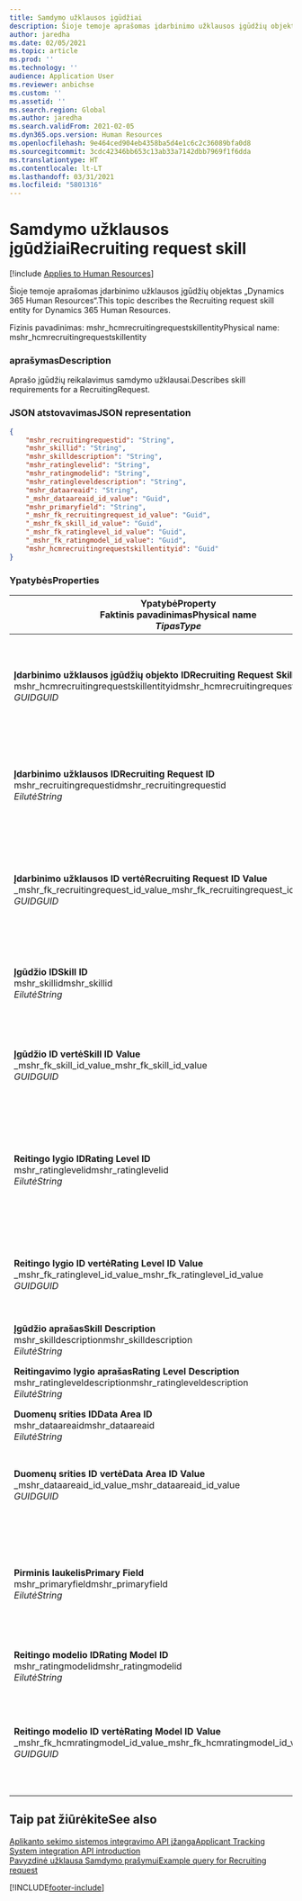 ```yaml
---
title: Samdymo užklausos įgūdžiai
description: Šioje temoje aprašomas įdarbinimo užklausos įgūdžių objektas „Dynamics 365 Human Resources“.
author: jaredha
ms.date: 02/05/2021
ms.topic: article
ms.prod: ''
ms.technology: ''
audience: Application User
ms.reviewer: anbichse
ms.custom: ''
ms.assetid: ''
ms.search.region: Global
ms.author: jaredha
ms.search.validFrom: 2021-02-05
ms.dyn365.ops.version: Human Resources
ms.openlocfilehash: 9e464ced904eb4358ba5d4e1c6c2c36089bfa0d8
ms.sourcegitcommit: 3cdc42346bb653c13ab33a7142dbb7969f1f6dda
ms.translationtype: HT
ms.contentlocale: lt-LT
ms.lasthandoff: 03/31/2021
ms.locfileid: "5801316"
---
```

# <a name="recruiting-request-skill"></a><span data-ttu-id="f63ab-103">Samdymo užklausos įgūdžiai</span><span class="sxs-lookup"><span data-stu-id="f63ab-103">Recruiting request skill</span></span>

[!include [Applies to Human Resources](../includes/applies-to-hr.md)]

<span data-ttu-id="f63ab-104">Šioje temoje aprašomas įdarbinimo užklausos įgūdžių objektas „Dynamics 365 Human Resources“.</span><span class="sxs-lookup"><span data-stu-id="f63ab-104">This topic describes the Recruiting request skill entity for Dynamics 365 Human Resources.</span></span>

<span data-ttu-id="f63ab-105">Fizinis pavadinimas: mshr_hcmrecruitingrequestskillentity</span><span class="sxs-lookup"><span data-stu-id="f63ab-105">Physical name: mshr_hcmrecruitingrequestskillentity</span></span>

### <a name="description"></a><span data-ttu-id="f63ab-106">aprašymas</span><span class="sxs-lookup"><span data-stu-id="f63ab-106">Description</span></span>

<span data-ttu-id="f63ab-107">Aprašo įgūdžių reikalavimus samdymo užklausai.</span><span class="sxs-lookup"><span data-stu-id="f63ab-107">Describes skill requirements for a RecruitingRequest.</span></span>

### <a name="json-representation"></a><span data-ttu-id="f63ab-108">JSON atstovavimas</span><span class="sxs-lookup"><span data-stu-id="f63ab-108">JSON representation</span></span>

```json
{
    "mshr_recruitingrequestid": "String",
    "mshr_skillid": "String",
    "mshr_skilldescription": "String",
    "mshr_ratinglevelid": "String",
    "mshr_ratingmodelid": "String",
    "mshr_ratingleveldescription": "String",
    "mshr_dataareaid": "String",
    "_mshr_dataareaid_id_value": "Guid",
    "mshr_primaryfield": "String",
    "_mshr_fk_recruitingrequest_id_value": "Guid",
    "_mshr_fk_skill_id_value": "Guid",
    "_mshr_fk_ratinglevel_id_value": "Guid",
    "_mshr_fk_ratingmodel_id_value": "Guid",
    "mshr_hcmrecruitingrequestskillentityid": "Guid"
}
```

### <a name="properties"></a><span data-ttu-id="f63ab-109">Ypatybės</span><span class="sxs-lookup"><span data-stu-id="f63ab-109">Properties</span></span>

| <span data-ttu-id="f63ab-110">Ypatybė</span><span class="sxs-lookup"><span data-stu-id="f63ab-110">Property</span></span><br><span data-ttu-id="f63ab-111">**Faktinis pavadinimas**</span><span class="sxs-lookup"><span data-stu-id="f63ab-111">**Physical name**</span></span><br><span data-ttu-id="f63ab-112">**_Tipas_**</span><span class="sxs-lookup"><span data-stu-id="f63ab-112">**_Type_**</span></span> | <span data-ttu-id="f63ab-113">Naudoti</span><span class="sxs-lookup"><span data-stu-id="f63ab-113">Use</span></span> | <span data-ttu-id="f63ab-114">aprašymas</span><span class="sxs-lookup"><span data-stu-id="f63ab-114">Description</span></span> |
| --- | --- | --- |
| <span data-ttu-id="f63ab-115">**Įdarbinimo užklausos įgūdžių objekto ID**</span><span class="sxs-lookup"><span data-stu-id="f63ab-115">**Recruiting Request Skill Entity ID**</span></span><br><span data-ttu-id="f63ab-116">mshr_hcmrecruitingrequestskillentityid</span><span class="sxs-lookup"><span data-stu-id="f63ab-116">mshr_hcmrecruitingrequestskillentityid</span></span><br><span data-ttu-id="f63ab-117">*GUID*</span><span class="sxs-lookup"><span data-stu-id="f63ab-117">*GUID*</span></span> | <span data-ttu-id="f63ab-118">Tik skaitomas</span><span class="sxs-lookup"><span data-stu-id="f63ab-118">Read-only</span></span><br><span data-ttu-id="f63ab-119">Būtina</span><span class="sxs-lookup"><span data-stu-id="f63ab-119">Required</span></span> | <span data-ttu-id="f63ab-120">Sistemos sukurtas unikalus identifikatorius **Samdymo užklausos įgūdžių** užklausai.</span><span class="sxs-lookup"><span data-stu-id="f63ab-120">System-generated unique identifier for the **Recruiting Request Skill** record.</span></span> |
| <span data-ttu-id="f63ab-121">**Įdarbinimo užklausos ID**</span><span class="sxs-lookup"><span data-stu-id="f63ab-121">**Recruiting Request ID**</span></span><br><span data-ttu-id="f63ab-122">mshr_recruitingrequestid</span><span class="sxs-lookup"><span data-stu-id="f63ab-122">mshr_recruitingrequestid</span></span><br><span data-ttu-id="f63ab-123">*Eilutė*</span><span class="sxs-lookup"><span data-stu-id="f63ab-123">*String*</span></span> | <span data-ttu-id="f63ab-124">Rašyti kartą</span><span class="sxs-lookup"><span data-stu-id="f63ab-124">Write-once</span></span><br><span data-ttu-id="f63ab-125">Būtina</span><span class="sxs-lookup"><span data-stu-id="f63ab-125">Required</span></span> | <span data-ttu-id="f63ab-126">Vartotojo perskaitomas unikalus susijusio identifikatoriaus samdymo užklausai.</span><span class="sxs-lookup"><span data-stu-id="f63ab-126">The user-readable unique identifier of the associated recruiting request.</span></span> |
| <span data-ttu-id="f63ab-127">**Įdarbinimo užklausos ID vertė**</span><span class="sxs-lookup"><span data-stu-id="f63ab-127">**Recruiting Request ID Value**</span></span><br><span data-ttu-id="f63ab-128">_mshr_fk_recruitingrequest_id_value</span><span class="sxs-lookup"><span data-stu-id="f63ab-128">_mshr_fk_recruitingrequest_id_value</span></span><br><span data-ttu-id="f63ab-129">*GUID*</span><span class="sxs-lookup"><span data-stu-id="f63ab-129">*GUID*</span></span> | <span data-ttu-id="f63ab-130">Tik skaitomas</span><span class="sxs-lookup"><span data-stu-id="f63ab-130">Read-only</span></span><br><span data-ttu-id="f63ab-131">Būtina</span><span class="sxs-lookup"><span data-stu-id="f63ab-131">Required</span></span><br> <span data-ttu-id="f63ab-132">Užsienio raktas: mshr_hcmrecruitingrequestentityid mshr_hcmrecruitingrequestentity objektas</span><span class="sxs-lookup"><span data-stu-id="f63ab-132">Foreign key: mshr_hcmrecruitingrequestentityid of mshr_hcmrecruitingrequestentity entity</span></span> | <span data-ttu-id="f63ab-133">Sistemos sukurtas unikalus idnetifikatorius susijusio samdymo užklausai.</span><span class="sxs-lookup"><span data-stu-id="f63ab-133">System-generated unique identifier of the associated recruiting request.</span></span> |
| <span data-ttu-id="f63ab-134">**Įgūdžio ID**</span><span class="sxs-lookup"><span data-stu-id="f63ab-134">**Skill ID**</span></span><br><span data-ttu-id="f63ab-135">mshr_skillid</span><span class="sxs-lookup"><span data-stu-id="f63ab-135">mshr_skillid</span></span><br><span data-ttu-id="f63ab-136">*Eilutė*</span><span class="sxs-lookup"><span data-stu-id="f63ab-136">*String*</span></span><br> | <span data-ttu-id="f63ab-137">Rašyti kartą</span><span class="sxs-lookup"><span data-stu-id="f63ab-137">Write-once</span></span><br><span data-ttu-id="f63ab-138">Būtina</span><span class="sxs-lookup"><span data-stu-id="f63ab-138">Required</span></span> | <span data-ttu-id="f63ab-139">Vartotojo perskaitomas unikalus būtinų įgūdžių idnetifikatorius.</span><span class="sxs-lookup"><span data-stu-id="f63ab-139">The user-readable unique identifier of the required skill.</span></span> |
| <span data-ttu-id="f63ab-140">**Įgūdžio ID vertė**</span><span class="sxs-lookup"><span data-stu-id="f63ab-140">**Skill ID Value**</span></span><br><span data-ttu-id="f63ab-141">_mshr_fk_skill_id_value</span><span class="sxs-lookup"><span data-stu-id="f63ab-141">_mshr_fk_skill_id_value</span></span><br><span data-ttu-id="f63ab-142">*GUID*</span><span class="sxs-lookup"><span data-stu-id="f63ab-142">*GUID*</span></span> | <span data-ttu-id="f63ab-143">Tik skaitomas</span><span class="sxs-lookup"><span data-stu-id="f63ab-143">Read-only</span></span><br><span data-ttu-id="f63ab-144">Būtina</span><span class="sxs-lookup"><span data-stu-id="f63ab-144">Required</span></span><br><span data-ttu-id="f63ab-145">Užsienio raktas: mshr_hcmskillentityid mshr_hcmskillentity objektas</span><span class="sxs-lookup"><span data-stu-id="f63ab-145">Foreign key: mshr_hcmskillentityid of mshr_hcmskillentity entity</span></span> | <span data-ttu-id="f63ab-146">Sistemos sukurtas unikalus būtino įgūdžio identifikatorius.</span><span class="sxs-lookup"><span data-stu-id="f63ab-146">System-generated unique identifier of the required skill.</span></span> |
| <span data-ttu-id="f63ab-147">**Reitingo lygio ID**</span><span class="sxs-lookup"><span data-stu-id="f63ab-147">**Rating Level ID**</span></span><br><span data-ttu-id="f63ab-148">mshr_ratinglevelid</span><span class="sxs-lookup"><span data-stu-id="f63ab-148">mshr_ratinglevelid</span></span><br><span data-ttu-id="f63ab-149">*Eilutė*</span><span class="sxs-lookup"><span data-stu-id="f63ab-149">*String*</span></span> | <span data-ttu-id="f63ab-150">Rašyti kartą</span><span class="sxs-lookup"><span data-stu-id="f63ab-150">Write-once</span></span><br><span data-ttu-id="f63ab-151">Pasirinktinai</span><span class="sxs-lookup"><span data-stu-id="f63ab-151">Optional</span></span> | <span data-ttu-id="f63ab-152">Būtino įgūdžio lygio vertė pasirinktam darbui pagal reitingavimo modelį priskirtą įgūdžiui.</span><span class="sxs-lookup"><span data-stu-id="f63ab-152">The required skill level value selected for the job, based on the rating model assigned to the skill.</span></span> |
| <span data-ttu-id="f63ab-153">**Reitingo lygio ID vertė**</span><span class="sxs-lookup"><span data-stu-id="f63ab-153">**Rating Level ID Value**</span></span><br><span data-ttu-id="f63ab-154">_mshr_fk_ratinglevel_id_value</span><span class="sxs-lookup"><span data-stu-id="f63ab-154">_mshr_fk_ratinglevel_id_value</span></span><br><span data-ttu-id="f63ab-155">*GUID*</span><span class="sxs-lookup"><span data-stu-id="f63ab-155">*GUID*</span></span> | <span data-ttu-id="f63ab-156">Tik skaitomas</span><span class="sxs-lookup"><span data-stu-id="f63ab-156">Read-only</span></span><br><span data-ttu-id="f63ab-157">Pasirinktinai</span><span class="sxs-lookup"><span data-stu-id="f63ab-157">Optional</span></span><br><span data-ttu-id="f63ab-158">Užsienio raktas: mshr_hcmratinglevelentityid mshr_hcmratinglevelentity objektas</span><span class="sxs-lookup"><span data-stu-id="f63ab-158">Foreign key: mshr_hcmratinglevelentityid of mshr_hcmratinglevelentity entity</span></span> | <span data-ttu-id="f63ab-159">Sistemos sukurtas unikalus identifikatorius lygiui.</span><span class="sxs-lookup"><span data-stu-id="f63ab-159">System-generated unique identifier for the level.</span></span> |
| <span data-ttu-id="f63ab-160">**Įgūdžio aprašas**</span><span class="sxs-lookup"><span data-stu-id="f63ab-160">**Skill Description**</span></span><br><span data-ttu-id="f63ab-161">mshr_skilldescription</span><span class="sxs-lookup"><span data-stu-id="f63ab-161">mshr_skilldescription</span></span><br><span data-ttu-id="f63ab-162">*Eilutė*</span><span class="sxs-lookup"><span data-stu-id="f63ab-162">*String*</span></span> | <span data-ttu-id="f63ab-163">Tik skaitomas</span><span class="sxs-lookup"><span data-stu-id="f63ab-163">Read-only</span></span><br><span data-ttu-id="f63ab-164">Būtina</span><span class="sxs-lookup"><span data-stu-id="f63ab-164">Required</span></span> | <span data-ttu-id="f63ab-165">Įgūdžio aprašas.</span><span class="sxs-lookup"><span data-stu-id="f63ab-165">The skill description.</span></span> |
| <span data-ttu-id="f63ab-166">**Reitingavimo lygio aprašas**</span><span class="sxs-lookup"><span data-stu-id="f63ab-166">**Rating Level Description**</span></span><br><span data-ttu-id="f63ab-167">mshr_ratingleveldescription</span><span class="sxs-lookup"><span data-stu-id="f63ab-167">mshr_ratingleveldescription</span></span><br><span data-ttu-id="f63ab-168">*Eilutė*</span><span class="sxs-lookup"><span data-stu-id="f63ab-168">*String*</span></span> | <span data-ttu-id="f63ab-169">Tik skaitomas</span><span class="sxs-lookup"><span data-stu-id="f63ab-169">Read-only</span></span><br><span data-ttu-id="f63ab-170">Pasirinktinai</span><span class="sxs-lookup"><span data-stu-id="f63ab-170">Optional</span></span> | <span data-ttu-id="f63ab-171">Pasirinkto įgūdžio lygio aprašas.</span><span class="sxs-lookup"><span data-stu-id="f63ab-171">The description of the selected skill level.</span></span> |
| <span data-ttu-id="f63ab-172">**Duomenų srities ID**</span><span class="sxs-lookup"><span data-stu-id="f63ab-172">**Data Area ID**</span></span><br><span data-ttu-id="f63ab-173">mshr_dataareaid</span><span class="sxs-lookup"><span data-stu-id="f63ab-173">mshr_dataareaid</span></span><br><span data-ttu-id="f63ab-174">*Eilutė*</span><span class="sxs-lookup"><span data-stu-id="f63ab-174">*String*</span></span> | <span data-ttu-id="f63ab-175">Skaitymas/rašymas</span><span class="sxs-lookup"><span data-stu-id="f63ab-175">Read/write</span></span><br><span data-ttu-id="f63ab-176">Pasirinktinai</span><span class="sxs-lookup"><span data-stu-id="f63ab-176">Optional</span></span> | <span data-ttu-id="f63ab-177">Nurodo juridinį asmenį (įmonę).</span><span class="sxs-lookup"><span data-stu-id="f63ab-177">Specifies the legal entity (company).</span></span> |
| <span data-ttu-id="f63ab-178">**Duomenų srities ID vertė**</span><span class="sxs-lookup"><span data-stu-id="f63ab-178">**Data Area ID Value**</span></span><br><span data-ttu-id="f63ab-179">_mshr_dataareaid_id_value</span><span class="sxs-lookup"><span data-stu-id="f63ab-179">_mshr_dataareaid_id_value</span></span><br><span data-ttu-id="f63ab-180">*GUID*</span><span class="sxs-lookup"><span data-stu-id="f63ab-180">*GUID*</span></span> | <span data-ttu-id="f63ab-181">Tik skaitomas</span><span class="sxs-lookup"><span data-stu-id="f63ab-181">Read-only</span></span><br><span data-ttu-id="f63ab-182">Pasirinktinai</span><span class="sxs-lookup"><span data-stu-id="f63ab-182">Optional</span></span><br><span data-ttu-id="f63ab-183">Užsienio raktas: cdm_companyid of cdm_company objektas</span><span class="sxs-lookup"><span data-stu-id="f63ab-183">Foreign key: cdm_companyid of cdm_company entity</span></span> | <span data-ttu-id="f63ab-184">Sistemos sukurta GUID vertė rodanti juridnį asmenį (įmonę).</span><span class="sxs-lookup"><span data-stu-id="f63ab-184">System-generated GUID value identifying the legal entity (company).</span></span> |
| <span data-ttu-id="f63ab-185">**Pirminis laukelis**</span><span class="sxs-lookup"><span data-stu-id="f63ab-185">**Primary Field**</span></span><br><span data-ttu-id="f63ab-186">mshr_primaryfield</span><span class="sxs-lookup"><span data-stu-id="f63ab-186">mshr_primaryfield</span></span><br><span data-ttu-id="f63ab-187">*Eilutė*</span><span class="sxs-lookup"><span data-stu-id="f63ab-187">*String*</span></span> | <span data-ttu-id="f63ab-188">Tik skaitomas</span><span class="sxs-lookup"><span data-stu-id="f63ab-188">Read-only</span></span><br><span data-ttu-id="f63ab-189">Būtina</span><span class="sxs-lookup"><span data-stu-id="f63ab-189">Required</span></span> | <span data-ttu-id="f63ab-190">Įdarbinimo užklausos vertės, įgūdžio ID, kaip kito metodo taip pat identifikuojančio įrašą, derinys.</span><span class="sxs-lookup"><span data-stu-id="f63ab-190">Concatenation of Recruiting Request value and Skill ID as another method to uniquely identify the record.</span></span> |
| <span data-ttu-id="f63ab-191">**Reitingo modelio ID**</span><span class="sxs-lookup"><span data-stu-id="f63ab-191">**Rating Model ID**</span></span><br><span data-ttu-id="f63ab-192">mshr_ratingmodelid</span><span class="sxs-lookup"><span data-stu-id="f63ab-192">mshr_ratingmodelid</span></span><br><span data-ttu-id="f63ab-193">*Eilutė*</span><span class="sxs-lookup"><span data-stu-id="f63ab-193">*String*</span></span> | <span data-ttu-id="f63ab-194">Skaitymas/rašymas</span><span class="sxs-lookup"><span data-stu-id="f63ab-194">Read-write</span></span><br><span data-ttu-id="f63ab-195">Būtina</span><span class="sxs-lookup"><span data-stu-id="f63ab-195">Required</span></span> | <span data-ttu-id="f63ab-196">Reitingavimo modelis, naudojamas reitinguot įgūdį.</span><span class="sxs-lookup"><span data-stu-id="f63ab-196">The rating model used to rate the skill.</span></span> |
| <span data-ttu-id="f63ab-197">**Reitingo modelio ID vertė**</span><span class="sxs-lookup"><span data-stu-id="f63ab-197">**Rating Model ID Value**</span></span><br><span data-ttu-id="f63ab-198">_mshr_fk_hcmratingmodel_id_value</span><span class="sxs-lookup"><span data-stu-id="f63ab-198">_mshr_fk_hcmratingmodel_id_value</span></span><br><span data-ttu-id="f63ab-199">*GUID*</span><span class="sxs-lookup"><span data-stu-id="f63ab-199">*GUID*</span></span> | <span data-ttu-id="f63ab-200">Tik skaitomas</span><span class="sxs-lookup"><span data-stu-id="f63ab-200">Read-only</span></span><br><span data-ttu-id="f63ab-201">Būtina</span><span class="sxs-lookup"><span data-stu-id="f63ab-201">Required</span></span><br><span data-ttu-id="f63ab-202">Užsienio raktas: mshr_hcmratingmodelentityid mshr_hcmratingmodelentity objektas</span><span class="sxs-lookup"><span data-stu-id="f63ab-202">Foreign key: mshr_hcmratingmodelentityid of mshr_hcmratingmodelentity entity</span></span> | <span data-ttu-id="f63ab-203">Sistemos sukurtas unikalus identifikatorius reitingavimo modeliui, naudojamam reitinguoti įgūdį.</span><span class="sxs-lookup"><span data-stu-id="f63ab-203">System-generated unique identifier of the rating model used to rate the skill.</span></span> |

## <a name="see-also"></a><span data-ttu-id="f63ab-204">Taip pat žiūrėkite</span><span class="sxs-lookup"><span data-stu-id="f63ab-204">See also</span></span>

[<span data-ttu-id="f63ab-205">Aplikanto sekimo sistemos integravimo API įžanga</span><span class="sxs-lookup"><span data-stu-id="f63ab-205">Applicant Tracking System integration API introduction</span></span>](hr-admin-integration-ats-api-introduction.md)<br>
[<span data-ttu-id="f63ab-206">Pavyzdinė užklausa Samdymo prašymui</span><span class="sxs-lookup"><span data-stu-id="f63ab-206">Example query for Recruiting request</span></span>](hr-admin-integration-ats-api-recruiting-request-example-query.md)


[!INCLUDE[footer-include](../includes/footer-banner.md)]